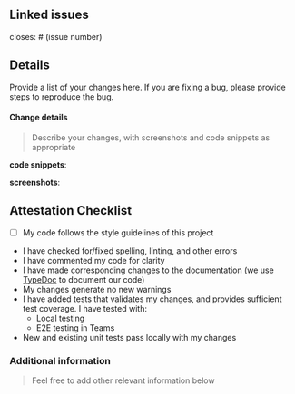 ## Linked issues

closes: # (issue number)

## Details

Provide a list of your changes here. If you are fixing a bug, please provide steps to reproduce the bug.

#### Change details

> Describe your changes, with screenshots and code snippets as appropriate

**code snippets**:

**screenshots**:

## Attestation Checklist

- [ ] My code follows the style guidelines of this project

- I have checked for/fixed spelling, linting, and other errors
- I have commented my code for clarity
- I have made corresponding changes to the documentation (we use [TypeDoc](https://typedoc.org/) to document our code)
- My changes generate no new warnings
- I have added tests that validates my changes, and provides sufficient test coverage. I have tested with:
  - Local testing
  - E2E testing in Teams
- New and existing unit tests pass locally with my changes

### Additional information

> Feel free to add other relevant information below
